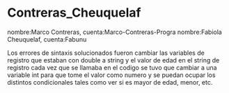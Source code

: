 # Contreras_Cheuquelaf
nombre:Marco Contreras, cuenta:Marco-Contreras-Progra
nombre:Fabiola Cheuquelaf, cuenta:Fabunu

Los errores de sintaxis solucionados fueron cambiar las variables de registro que estaban con double a string y el valor de edad en el string de registro cada vez que se llamaba en el codigo se tuvo que cambiar a una variable int para que tome el valor como numero y se puedan ocupar los distintos condicionales tales como ver si es mayor de edad, menor, etc.